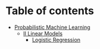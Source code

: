 # Table of contents

* [Probabilistic Machine Learning](README.md)
  * [II Linear Models](readme/ii-linear-models/README.md)
    * [Logistic Regression](readme/ii-linear-models/logistic-regression.md)
